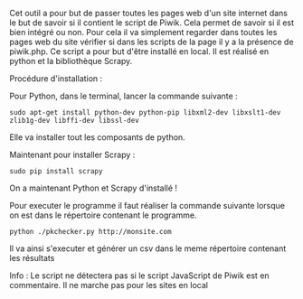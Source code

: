 Cet outil a pour but de passer toutes les pages web d'un site internet dans le but de savoir si il contient le script de Piwik. Cela permet de savoir si il est bien intégré ou non. Pour cela il va simplement regarder dans toutes les pages web du site vérifier si dans les scripts de la page il y a la présence de piwik.php.
Ce script a pour but d'être installé en local. 
Il est réalisé en python et la bibliothèque Scrapy.

Procédure d'installation :
    
Pour Python, dans le terminal, lancer la commande suivante :

`sudo apt-get install python-dev python-pip libxml2-dev libxslt1-dev zlib1g-dev libffi-dev libssl-dev`

Elle va installer tout les composants de python.

Maintenant pour installer Scrapy :

`sudo pip install scrapy`

On a maintenant Python et Scrapy d'installé !

Pour executer le programme il faut réaliser la commande suivante lorsque on est dans le répertoire contenant le programme.

`python ./pkchecker.py http://monsite.com`

Il va ainsi s'executer et générer un csv dans le meme répertoire contenant les résultats

Info : Le script ne détectera pas si le script JavaScript de Piwik est en commentaire. Il ne marche pas pour les sites en local
